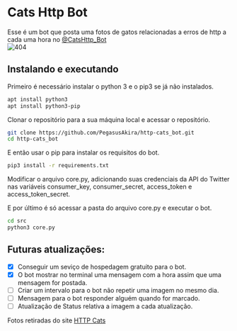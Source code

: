 # Cats Http Bot

Esse é um bot que posta uma fotos de gatos relacionadas a erros de http a cada uma hora no [@CatsHttp_Bot](https://twitter.com/CatsHttp_Bot)  
![404](https://http.cat/404)

## Instalando e executando

Primeiro é necessário instalar o python 3 e o pip3 se já não instalados.

```bash
apt install python3
apt install python3-pip
```

Clonar o repositório para a sua máquina local e acessar o repositório.

```bash
git clone https://github.com/PegasusAkira/http-cats_bot.git
cd http-cats_bot
```

E então usar o pip para instalar os requisitos do bot.

```bash
pip3 install -r requirements.txt
```

Modificar o arquivo core.py, adicionando suas credenciais da API do Twitter nas variáveis consumer_key, consumer_secret, access_token e access_token_secret.

E por último é só acessar a pasta do arquivo core.py e executar o bot.

```bash
cd src
python3 core.py
```

## Futuras atualizações:

- [X] Conseguir um seviço de hospedagem gratuito para o bot.
- [X] O bot mostrar no terminal uma mensagem com a hora assim que uma mensagem for postada.
- [ ] Criar um intervalo para o bot não repetir uma imagem no mesmo dia.
- [ ] Mensagem para o bot responder alguém quando for marcado.
- [ ] Atualização de Status relativa a imagem a cada atualização.  

Fotos retiradas do site [HTTP Cats](https://http.cat/)
